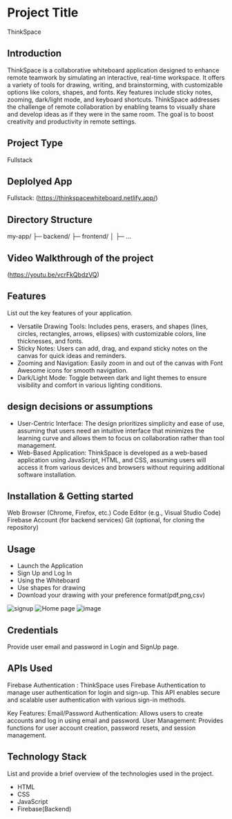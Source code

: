 # Project Title
ThinkSpace
## Introduction
ThinkSpace is a collaborative whiteboard application designed to enhance remote teamwork by simulating an interactive, real-time workspace. It offers a variety of tools for drawing, writing, and brainstorming, with customizable options like colors, shapes, and fonts. Key features include sticky notes, zooming, dark/light mode, and keyboard shortcuts. ThinkSpace addresses the challenge of remote collaboration by enabling teams to visually share and develop ideas as if they were in the same room. The goal is to boost creativity and productivity in remote settings.

## Project Type
Fullstack

## Deplolyed App
Fullstack: (https://thinkspacewhiteboard.netlify.app/)

## Directory Structure
my-app/
├─ backend/
├─ frontend/
│  ├─ ...

## Video Walkthrough of the project
(https://youtu.be/vcrFkQbdzVQ)


## Features
List out the key features of your application.

- Versatile Drawing Tools: Includes pens, erasers, and shapes (lines, circles, rectangles, arrows, ellipses) with customizable colors, line thicknesses, and fonts.
- Sticky Notes: Users can add, drag, and expand sticky notes on the canvas for quick ideas and reminders.
- Zooming and Navigation: Easily zoom in and out of the canvas with Font Awesome icons for smooth navigation.
- Dark/Light Mode: Toggle between dark and light themes to ensure visibility and comfort in various lighting conditions.

## design decisions or assumptions
- User-Centric Interface: The design prioritizes simplicity and ease of use, assuming that users need an intuitive interface that minimizes the learning curve and allows them to focus on collaboration rather than tool management.
- Web-Based Application: ThinkSpace is developed as a web-based application using JavaScript, HTML, and CSS, assuming users will access it from various devices and browsers without requiring additional software installation.

## Installation & Getting started
Web Browser (Chrome, Firefox, etc.)
Code Editor (e.g., Visual Studio Code)
Firebase Account (for backend services)
Git (optional, for cloning the repository)


## Usage
- Launch the Application
- Sign Up and Log In
- Using the Whiteboard
- Use shapes for drawing
- Download your drawing with your preference format(pdf,png,csv)

![signup](https://github.com/user-attachments/assets/32e6a87a-21ad-4f28-9d51-4109d986c33f)
![Home page](https://github.com/user-attachments/assets/31b8f8c5-1dd8-455a-b805-ccbf1c5c4019)
![image](https://github.com/user-attachments/assets/c2a8b5e7-5d84-485c-90c4-6f88ac3b4fc6)



## Credentials
Provide user email and password in Login and SignUp page.

## APIs Used
Firebase Authentication : 
ThinkSpace uses Firebase Authentication to manage user authentication for login and sign-up. This API enables secure and scalable user authentication with various sign-in methods.

Key Features:
Email/Password Authentication: Allows users to create accounts and log in using email and password.
User Management: Provides functions for user account creation, password resets, and session management.



## Technology Stack
List and provide a brief overview of the technologies used in the project.

- HTML
- CSS
- JavaScript
- Firebase(Backend)
